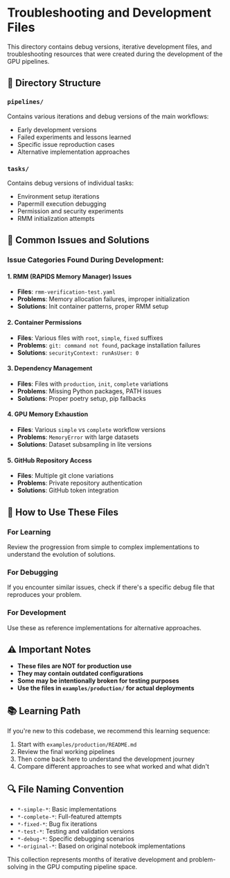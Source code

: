 # Troubleshooting and Development Files

This directory contains debug versions, iterative development files, and troubleshooting resources that were created during the development of the GPU pipelines.

## 📁 Directory Structure

### `pipelines/`
Contains various iterations and debug versions of the main workflows:
- Early development versions
- Failed experiments and lessons learned
- Specific issue reproduction cases
- Alternative implementation approaches

### `tasks/`
Contains debug versions of individual tasks:
- Environment setup iterations
- Papermill execution debugging
- Permission and security experiments
- RMM initialization attempts

## 🐛 Common Issues and Solutions

### Issue Categories Found During Development:

#### 1. **RMM (RAPIDS Memory Manager) Issues**
- **Files**: `rmm-verification-test.yaml`
- **Problems**: Memory allocation failures, improper initialization
- **Solutions**: Init container patterns, proper RMM setup

#### 2. **Container Permissions**
- **Files**: Various files with `root`, `simple`, `fixed` suffixes
- **Problems**: `git: command not found`, package installation failures
- **Solutions**: `securityContext: runAsUser: 0`

#### 3. **Dependency Management**
- **Files**: Files with `production`, `init`, `complete` variations
- **Problems**: Missing Python packages, PATH issues
- **Solutions**: Proper poetry setup, pip fallbacks

#### 4. **GPU Memory Exhaustion**
- **Files**: Various `simple` vs `complete` workflow versions
- **Problems**: `MemoryError` with large datasets
- **Solutions**: Dataset subsampling in lite versions

#### 5. **GitHub Repository Access**
- **Files**: Multiple git clone variations
- **Problems**: Private repository authentication
- **Solutions**: GitHub token integration

## 🔧 How to Use These Files

### For Learning
Review the progression from simple to complex implementations to understand the evolution of solutions.

### For Debugging
If you encounter similar issues, check if there's a specific debug file that reproduces your problem.

### For Development
Use these as reference implementations for alternative approaches.

## ⚠️ Important Notes

- **These files are NOT for production use**
- **They may contain outdated configurations**
- **Some may be intentionally broken for testing purposes**
- **Use the files in `examples/production/` for actual deployments**

## 📚 Learning Path

If you're new to this codebase, we recommend this learning sequence:

1. Start with `examples/production/README.md`
2. Review the final working pipelines
3. Then come back here to understand the development journey
4. Compare different approaches to see what worked and what didn't

## 🔍 File Naming Convention

- `*-simple-*`: Basic implementations
- `*-complete-*`: Full-featured attempts
- `*-fixed-*`: Bug fix iterations
- `*-test-*`: Testing and validation versions
- `*-debug-*`: Specific debugging scenarios
- `*-original-*`: Based on original notebook implementations

This collection represents months of iterative development and problem-solving in the GPU computing pipeline space. 